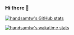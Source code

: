### Hi there 👋

[![handsamtw's GitHub stats](https://github-readme-stats.vercel.app/api?username=handsamtw)](https://github.com/anuraghazra/github-readme-stats)

[![handsamtw's wakatime stats](https://github-readme-stats.vercel.app/api/wakatime?username=handsamtw&layout=compact)](https://github.com/anuraghazra/github-readme-stats)


<!--
**handsamtw/handsamtw** is a ✨ _special_ ✨ repository because its `README.md` (this file) appears on your GitHub profile.

Here are some ideas to get you started:

- 🔭 I’m currently working on ...
- 🌱 I’m currently learning ...
- 👯 I’m looking to collaborate on ...
- 🤔 I’m looking for help with ...
- 💬 Ask me about ...
- 📫 How to reach me: ...
- 😄 Pronouns: ...
- ⚡ Fun fact: ...
-->
